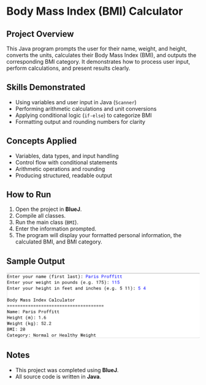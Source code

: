 # Body Mass Index (BMI) Calculator

## Project Overview
This Java program prompts the user for their name, weight, and height, converts the units, calculates their Body Mass Index (BMI), and outputs the corresponding BMI category. It demonstrates how to process user input, perform calculations, and present results clearly.

## Skills Demonstrated
- Using variables and user input in Java (`Scanner`)  
- Performing arithmetic calculations and unit conversions  
- Applying conditional logic (`if-else`) to categorize BMI  
- Formatting output and rounding numbers for clarity  

## Concepts Applied
- Variables, data types, and input handling  
- Control flow with conditional statements  
- Arithmetic operations and rounding  
- Producing structured, readable output

## How to Run
1. Open the project in **BlueJ**.
2. Compile all classes.
3. Run the main class (`BMI`).
4. Enter the information prompted.
5. The program will display your formatted personal information, the calculated BMI, and BMI category. 

## Sample Output
![BMI Calculator Screenshot](BMICalculationSS.png)

## Notes
- This project was completed using **BlueJ**.
- All source code is written in **Java**.
